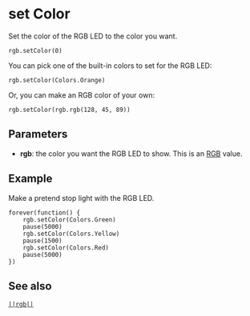 # set Color

Set the color of the RGB LED to the color you want.

```sig
rgb.setColor(0)
```

You can pick one of the built-in colors to set for the RGB LED:

```block
rgb.setColor(Colors.Orange)
```

Or, you can make an RGB color of your own:

```block
rgb.setColor(rgb.rgb(128, 45, 89))
```

## Parameters

* **rgb**: the color you want the RGB LED to show. This is an [RGB](/reference/rgb/rgb) value.

## Example

Make a pretend stop light with the RGB LED.

```blocks
forever(function() {
    rgb.setColor(Colors.Green)
    pause(5000)
    rgb.setColor(Colors.Yellow)
    pause(1500)
    rgb.setColor(Colors.Red)
    pause(5000)
})
```

## See also

[``||rgb||``](/reference/rgb/rgb)